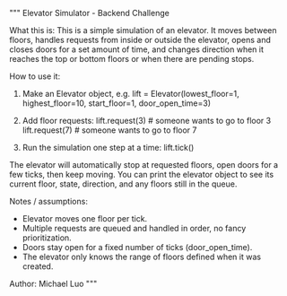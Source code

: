 """
Elevator Simulator - Backend Challenge

What this is:
This is a simple simulation of an elevator. It moves between floors, handles requests 
from inside or outside the elevator, opens and closes doors for a set amount of time, 
and changes direction when it reaches the top or bottom floors or when there are pending stops.

How to use it:
1. Make an Elevator object, e.g.
       lift = Elevator(lowest_floor=1, highest_floor=10, start_floor=1, door_open_time=3)

2. Add floor requests:
       lift.request(3)   # someone wants to go to floor 3
       lift.request(7)   # someone wants to go to floor 7

3. Run the simulation one step at a time:
       lift.tick()

The elevator will automatically stop at requested floors, open doors for a few ticks, 
then keep moving. You can print the elevator object to see its current floor, 
state, direction, and any floors still in the queue.

Notes / assumptions:
- Elevator moves one floor per tick. 
- Multiple requests are queued and handled in order, no fancy prioritization. 
- Doors stay open for a fixed number of ticks (door_open_time). 
- The elevator only knows the range of floors defined when it was created.

Author: Michael Luo
"""
